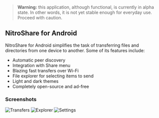 > **Warning:** this application, although functional, is currently in alpha state. In other words, it is not yet stable enough for everyday use. Proceed with caution.

## NitroShare for Android

NitroShare for Android simplifies the task of transferring files and directories from one device to another. Some of its features include:

- Automatic peer discovery
- Integration with Share menu
- Blazing fast transfers over Wi-Fi
- File explorer for selecting items to send
- Light and dark themes
- Completely open-source and ad-free

### Screenshots

![Transfers](https://github.com/nitroshare/nitroshare-android/blob/master/img/transfers.png?raw=true)
![Explorer](https://github.com/nitroshare/nitroshare-android/blob/master/img/explorer.png?raw=true)
![Settings](https://github.com/nitroshare/nitroshare-android/blob/master/img/settings.png?raw=true)
